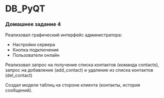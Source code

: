 # DB_PyQT

<h3>Домашнее задание 4</h3>
<p>Реализовал графический интерфейс администратора:</p>
<ul>
  <li>Настройки сервера</li>
  <li>Кнопка подключения</li>
  <li>Пользователи онлайн</li>
 </ul>
 
 <p>Реализовал запрос на получение списка контактов (команда contacts), запрос на добавление (add_contact) и удаление из списка контактов (del_contact)</p>
 <p>Создал модели таблиц на стороне клиента (контакты, история сообщений).</p>
